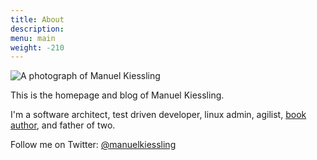 ```yaml
---
title: About
description: 
menu: main
weight: -210
---
```


![A photograph of Manuel Kiessling](http://www.gravatar.com/avatar/8b50d5d8199a12f00cfbfd1061e224a9.png?s=240)

This is the homepage and blog of Manuel Kiessling.

I'm a software architect, test driven developer, linux admin, agilist, [book author](https://leanpub.com/u/manuelkiessling), and father of two.

Follow me on Twitter: [@manuelkiessling](http://twitter.com/manuelkiessling)
